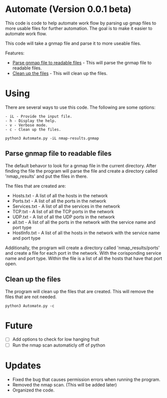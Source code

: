 # Automate (Version 0.0.1 beta)
This code is code to help automate work flow by parsing up gmap files to more usable files for further automation. The goal is to make it easier to automate work flow.

This code will take a gnmap file and parse it to more useable files.

Features:
- [Parse gnmap file to readable files](#parse-gnmap-file-to-readable-files) - This will parse the gnmap file to readable files.
- [Clean up the files](#clean-up-the-files) - This will clean up the files.

# Using
There are several ways to use this code. The following are some options:

    - iL - Provide the input file.
    - h - Display the help.
    - v - Verbose mode.
    - c - Clean up the files.
```
python3 Automate.py -iL nmap-results.gnmap
```

## Parse gnmap file to readable files
The default behavor to look for a gnmap file in the current directory. After finding the file the program will parse the file and create a directory called 'nmap_results' and put the files in there.

The files that are created are:
- Hosts.txt - A list of all the hosts in the network
- Ports.txt - A list of all the ports in the network
- Services.txt - A list of all the services in the network
- TCP.txt - A list of all the TCP ports in the network
- UDP.txt - A list of all the UDP ports in the network
- all.txt - A list of all the ports in the network with the service name and port type
- HostInfo.txt - A list of all the hosts in the network with the service name and port type

Additionally, the program will create a directory called 'nmap_results/ports' and create a file for each port in the network. With the corisponding service name and port type. Within the file is a list of all the hosts that have that port open.

## Clean up the files
The program will clean up the files that are created. This will remove the files that are not needed.
```
python3 Automate.py -c
```

# Future
- [ ] Add options to check for low hanging fruit
- [ ] Run the nmap scan automaticly off of python

# Updates
- Fixed the bug that causes permission errors when running the program.
- Removed the nmap scan. (This will be added later)
- Organized the code.
